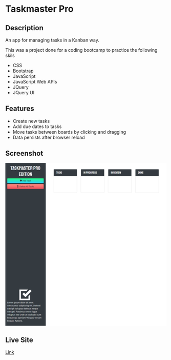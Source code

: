# Taskmaster Pro

## Description

An app for managing tasks in a Kanban way.

This was a project done for a coding bootcamp to practice the following skils

- CSS
- Bootstrap
- JavaScript
- JavaScript Web APIs
- JQuery
- JQuery UI

## Features

- Create new tasks
- Add due dates to tasks
- Move tasks between boards by clicking and dragging
- Data persists after browser reload

## Screenshot
![A screenshot of the Taskmaster Pro app](./assets/images/screenshot.PNG)

## Live Site
[Link](https://jdpasternak.github.io/taskmaster-pro)

